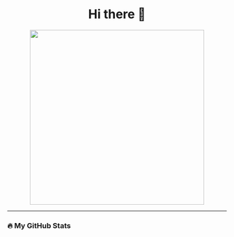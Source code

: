 <h1 align="center">Hi there 👋</h1>

<p align="center">
  <img src="https://encrypted-tbn0.gstatic.com/images?q=tbn:ANd9GcSJWNEhHIxWC1bF5fSzyxwfs_rCoT8P_NNCR59Re2zJKw&s&ec=72940545" width="400"/>
</p>

---

### 🔥 My GitHub Stats
<p align="center">
  <img src="" />
</p>
